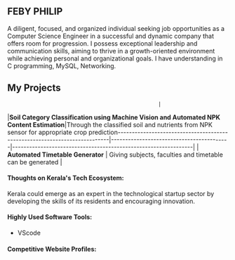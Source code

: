 ## FEBY PHILIP

A diligent, focused, and organized individual seeking job opportunities as a Computer Science Engineer in a successful and dynamic company that offers room for progression. I possess exceptional leadership and communication skills, aiming to thrive in a growth-oriented environment while achieving personal and organizational goals. I have understanding in C programming, MySQL, Networking.

## My Projects
                                                    |
|**Soil Category
Classification using 
Machine Vision and
Automated NPK Content
Estimation**|Through the classified soil and nutrients from NPK sensor for appropriate crop prediction---------------------------------------------------------------------------|------------------------------------------|----------------------------------------------------------------|
| **Automated Timetable Generator**  | Giving subjects, faculties and timetable can be generated             |

#### Thoughts on Kerala's Tech Ecosystem:

Kerala could emerge as an expert in the technological startup sector by developing the skills of its residents and encouraging innovation.

#### Highly Used Software Tools:

- VScode

#### Competitive Website Profiles:
